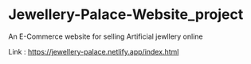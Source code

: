 # Jewellery-Palace-Website_project
An E-Commerce website for selling Artificial jewllery online

Link : https://jewellery-palace.netlify.app/index.html

